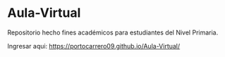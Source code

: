 # Aula-Virtual
Repositorio hecho fines académicos para estudiantes del Nivel Primaria. 

Ingresar aqui: https://portocarrero09.github.io/Aula-Virtual/
